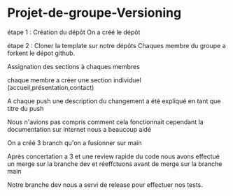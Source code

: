 # Projet-de-groupe-Versioning
étape 1 : Création du dépôt
On a créé le dépôt

étape 2 : Cloner la template sur notre dépôts 
Chaques membre du groupe a forkent le dépot github.

Assignation des sections à chaques membres 

chaque membre a créer une section individuel (accueil,présentation,contact) 

A chaque push une description du changement a été expliqué en tant que titre du push

Nous n'avions pas compris comment cela fonctionnait cependant la documentation sur internet nous a beaucoup aidé 

On a créé 3 branch qu'on a fusionner sur main

Après concertation a 3 et une review rapide du code nous avons effectué un merge sur la branche dev et réeffctuons avant de merge sur la branche main

Notre branche dev nous a servi de release pour effectuer nos tests.

